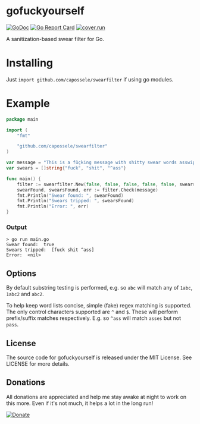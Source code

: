 # gofuckyourself

[![GoDoc](https://godoc.org/github.com/JoshuaDoes/gofuckyourself?status.svg)](https://godoc.org/github.com/JoshuaDoes/gofuckyourself)
[![Go Report Card](https://goreportcard.com/badge/github.com/JoshuaDoes/gofuckyourself)](https://goreportcard.com/report/github.com/JoshuaDoes/gofuckyourself)
[![cover.run](https://cover.run/go/github.com/JoshuaDoes/gofuckyourself.svg?style=flat&tag=golang-1.10)](https://cover.run/go?tag=golang-1.10&repo=github.com%2FJoshuaDoes%2Fgofuckyourself)

A sanitization-based swear filter for Go.

# Installing
Just `import github.com/capossele/swearfilter` if using go modules.

# Example
```Go
package main

import (
	"fmt"

	"github.com/capossele/swearfilter"
)

var message = "This is a fûçking message with shitty swear words asswipe."
var swears = []string{"fuck", "shit", "^ass"}

func main() {
	filter := swearfilter.New(false, false, false, false, false, swears...)
	swearFound, swearsFound, err := filter.Check(message)
	fmt.Println("Swear found: ", swearFound)
	fmt.Println("Swears tripped: ", swearsFound)
	fmt.Println("Error: ", err)
}
```
### Output
```
> go run main.go
Swear found:  true
Swears tripped:  [fuck shit ^ass]
Error:  <nil>
```

## Options
By default substring testing is performed, e.g. so `abc` will match any of `1abc`, `1abc2` and `abc2`.

To help keep word lists concise, simple (fake) regex matching is supported. The only control characters supported are `^` and `$`. These will perform prefix/suffix matches respectively. E.g. so `^ass` will match `asses` but not `pass`.

## License
The source code for gofuckyourself is released under the MIT License. See LICENSE for more details.

## Donations
All donations are appreciated and help me stay awake at night to work on this more. Even if it's not much, it helps a lot in the long run!

[![Donate](https://img.shields.io/badge/Donate-PayPal-green.svg)](https://paypal.me/JoshuaDoes)